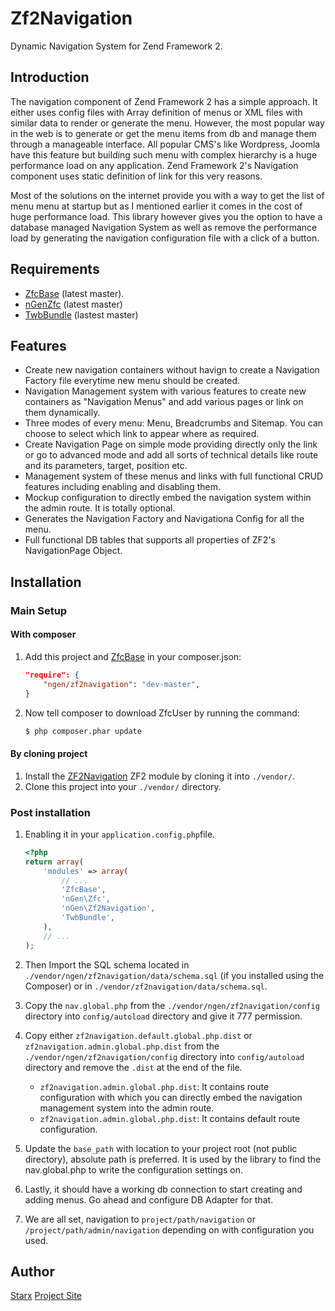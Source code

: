 Zf2Navigation
=============

Dynamic Navigation System for Zend Framework 2.

Introduction
------------

The navigation component of Zend Framework 2 has a simple approach. It either uses config files with Array definition of menus or XML files with similar data to render or generate the menu. However, the most popular way in the web is to generate or get the menu items from db and manage them through a manageable interface. All popular CMS's like Wordpress, Joomla have this feature but building such menu with complex hierarchy is a huge performance load on any application. Zend Framework 2's Navigation component uses static definition of link for this very reasons.

Most of the solutions on the internet provide you with a way to get the list of menu menu at startup but as I mentioned earlier it comes in the cost of huge performance load. This library however gives you the option to have a database managed Navigation System as well as remove the performance load by generating the navigation configuration file with a click of a button.

Requirements
------------

* [ZfcBase](https://github.com/ZF-Commons/ZfcBase) (latest master).
* [nGenZfc](https://github.com/nGen/Zfc) (latest master)
* [TwbBundle](https://github.com/neilime/zf2-twb-bundle) (lastest master)

Features
--------

* Create new navigation containers without havign to create a Navigation Factory file everytime new menu should be created.
* Navigation Management system with various features to create new containers as "Navigation Menus" and add various pages or link on them dynamically.
* Three modes of every menu: Menu, Breadcrumbs and Sitemap. You can choose to select which link to appear where as required.
* Create Navigation Page on simple mode providing directly only the link or go to advanced mode and add all sorts of technical details like route and its parameters, target, position etc.
* Management system of these menus and links with full functional CRUD features including enabling and disabling them.
* Mockup configuration to directly embed the navigation system within the admin route. It is totally optional.
* Generates the Navigation Factory and Navigationa Config for all the menu.
* Full functional DB tables that supports all properties of ZF2's NavigationPage Object.

Installation
------------

### Main Setup

#### With composer

1. Add this project and [ZfcBase](https://github.com/ZF-Commons/ZfcBase) in your composer.json:

    ```json
    "require": {
        "ngen/zf2navigation": "dev-master",
    }
    ```

2. Now tell composer to download ZfcUser by running the command:

    ```bash
    $ php composer.phar update
    ```

#### By cloning project

1. Install the [ZF2Navigation](https://github.com/nGen/Zf2Navigation) ZF2 module
   by cloning it into `./vendor/`.
2. Clone this project into your `./vendor/` directory.


### Post installation

1. Enabling it in your `application.config.php`file.

    ```php
    <?php
    return array(
        'modules' => array(
            // ...
            'ZfcBase',
            'nGen\Zfc',
            'nGen\Zf2Navigation',
		    'TwbBundle',
        ),
        // ...
    );
    ```

2. Then Import the SQL schema located in `./vendor/ngen/zf2navigation/data/schema.sql` (if you installed using the Composer) or in `./vendor/zf2navigation/data/schema.sql`.

3. Copy the `nav.global.php` from the `./vendor/ngen/zf2navigation/config` directory into `config/autoload` directory and give it 777 permission.

4. Copy either `zf2navigation.default.global.php.dist` or `zf2navigation.admin.global.php.dist` from the `./vendor/ngen/zf2navigation/config` directory into `config/autoload` directory and remove the `.dist` at the end of the file. 
    * `zf2navigation.admin.global.php.dist`: It contains route configuration with which you can directly embed the navigation management system into the admin route.
    * `zf2navigation.admin.global.php.dist`: It contains default route configuration.
    
5. Update the `base_path` with location to your project root (not public directory), absolute path is preferred. It is used by the library to find the nav.global.php to write the configuration settings on.

6. Lastly, it should have a working db connection to start creating and adding menus. Go ahead and configure DB Adapter for that. 

7. We are all set, navigation to `project/path/navigation` or `/project/path/admin/navigation` depending on with configuration you used.

Author
------

[Starx](http://mrnepal.com)
[Project Site](http://ngeneric.com)

